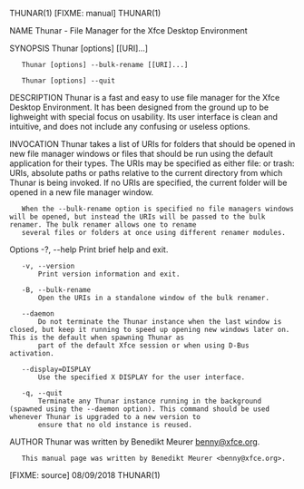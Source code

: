 THUNAR(1)                                                                            [FIXME: manual]                                                                            THUNAR(1)

NAME
       Thunar - File Manager for the Xfce Desktop Environment

SYNOPSIS
       Thunar [options] [[URI]...]

       Thunar [options] --bulk-rename [[URI]...]

       Thunar [options] --quit

DESCRIPTION
       Thunar is a fast and easy to use file manager for the Xfce Desktop Environment. It has been designed from the ground up to be lighweight with special focus on usability. Its user
       interface is clean and intuitive, and does not include any confusing or useless options.

INVOCATION
       Thunar takes a list of URIs for folders that should be opened in new file manager windows or files that should be run using the default application for their types. The URIs may
       be specified as either file: or trash: URIs, absolute paths or paths relative to the current directory from which Thunar is being invoked. If no URIs are specified, the current
       folder will be opened in a new file manager window.

       When the --bulk-rename option is specified no file managers windows will be opened, but instead the URIs will be passed to the bulk renamer. The bulk renamer allows one to rename
       several files or folders at once using different renamer modules.

   Options
       -?, --help
           Print brief help and exit.

       -v, --version
           Print version information and exit.

       -B, --bulk-rename
           Open the URIs in a standalone window of the bulk renamer.

       --daemon
           Do not terminate the Thunar instance when the last window is closed, but keep it running to speed up opening new windows later on. This is the default when spawning Thunar as
           part of the default Xfce session or when using D-Bus activation.

       --display=DISPLAY
           Use the specified X DISPLAY for the user interface.

       -q, --quit
           Terminate any Thunar instance running in the background (spawned using the --daemon option). This command should be used whenever Thunar is upgraded to a new version to
           ensure that no old instance is reused.

AUTHOR
       Thunar was written by Benedikt Meurer <benny@xfce.org>.

       This manual page was written by Benedikt Meurer <benny@xfce.org>.

[FIXME: source]                                                                         08/09/2018                                                                              THUNAR(1)
